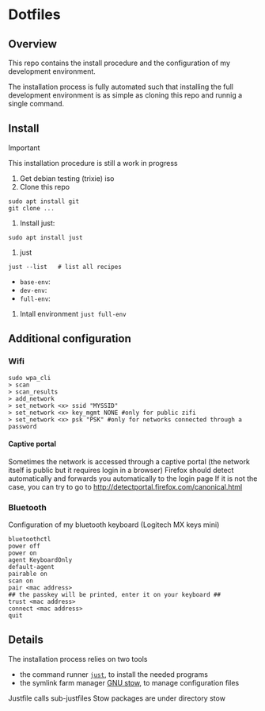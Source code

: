 # Dotfiles

## Overview
This repo contains the install procedure and the configuration of my development environment.

The installation process is fully automated such that installing the full development environment is as simple as cloning this repo and runnig a single command.


## Install

> [!IMPORTANT]  
> This installation procedure is still a work in progress

1) Get debian testing (trixie) iso 
1) Clone this repo
```
sudo apt install git
git clone ...
```

1) Install just:
```
sudo apt install just
```

1) just
```
just --list   # list all recipes
```

* `base-env`: 
* `dev-env`: 
* `full-env`: 

1) Intall environment
`just full-env`




## Additional configuration

### Wifi
```
sudo wpa_cli
> scan
> scan_results
> add_network
> set_network <x> ssid "MYSSID"
> set_network <x> key_mgmt NONE #only for public zifi
> set_network <x> psk "PSK" #only for networks connected through a password
```

#### Captive portal
Sometimes the network is accessed through a captive portal (the network itself is public but it requires login in a browser)
Firefox should detect automatically and forwards you automatically to the login page
If it is not the case, you can try to go to http://detectportal.firefox.com/canonical.html

### Bluetooth
Configuration of my bluetooth keyboard (Logitech MX keys mini)
```
bluetoothctl
power off
power on
agent KeyboardOnly
default-agent
pairable on
scan on
pair <mac address>
## the passkey will be printed, enter it on your keyboard ##
trust <mac address>
connect <mac address>
quit
```

## Details

The installation process relies on two tools
- the command runner [`just`](https://github.com/casey/just), to install the needed programs
- the symlink farm manager [GNU stow](https://www.gnu.org/software/stow/), to manage configuration files

Justfile calls sub-justfiles
Stow packages are under directory stow

